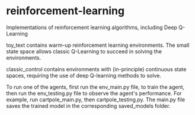 # reinforcement-learning
Implementations of reinforcement learning algorithms, including Deep Q-Learning

toy_text contains warm-up reinforcement learning environments. The small state space allows classic Q-Learning to succeed in solving the environments.

classic_control contains environments with (in-principle) continuous state spaces, requiring the use of deep Q-learning methods to solve.

To run one of the agents, first run the env_main.py file, to train the agent, then run the env_testing.py file to observe the agent's performance. For example, run cartpole_main.py, then cartpole_testing.py. The main.py file saves the trained model in the corresponding saved_models folder.
